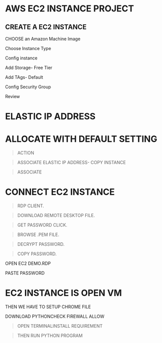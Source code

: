 # AWS EC2 INSTANCE PROJECT
## CREATE A EC2 INSTANCE
 CHOOSE an Amazon Machine Image

 Choose Instance Type

 Config instance

 Add Storage- Free Tier

 Add TAgs- Default

 Config Security Group
 
 Review

# ELASTIC IP ADDRESS
# ALLOCATE WITH DEFAULT SETTING
>ACTION

>ASSOCIATE ELASTIC IP ADDRESS- COPY INSTANCE

>ASSOCIATE

# CONNECT EC2 INSTANCE
> RDP CLIENT.

> DOWNLOAD REMOTE DESKTOP FILE.

> GET PASSWORD CLICK.

> BROWSE .PEM FILE.

> DECRYPT PASSWORD.

> COPY PASSWORD.


OPEN EC2 DEMO.RDP

PASTE PASSWORD

 # EC2 INSTANCE IS OPEN VM
THEN WE HAVE TO SETUP CHROME FILE

DOWNLOAD PYTHONCHECK FIREWALL ALLOW 

>OPEN TERMINALINSTALL REQUIREMENT

>THEN RUN PYTHON PROGRAM

